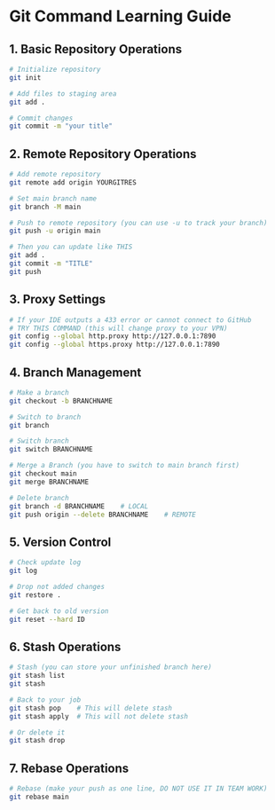 # Git Command Learning Guide

## 1. Basic Repository Operations
```bash
# Initialize repository
git init 

# Add files to staging area
git add .

# Commit changes
git commit -m "your title"
```

## 2. Remote Repository Operations
```bash
# Add remote repository
git remote add origin YOURGITRES

# Set main branch name
git branch -M main

# Push to remote repository (you can use -u to track your branch)
git push -u origin main

# Then you can update like THIS
git add .
git commit -m "TITLE"
git push
```

## 3. Proxy Settings
```bash
# If your IDE outputs a 433 error or cannot connect to GitHub
# TRY THIS COMMAND (this will change proxy to your VPN)
git config --global http.proxy http://127.0.0.1:7890
git config --global https.proxy http://127.0.0.1:7890
```

## 4. Branch Management
```bash
# Make a branch
git checkout -b BRANCHNAME

# Switch to branch
git branch

# Switch branch
git switch BRANCHNAME

# Merge a Branch (you have to switch to main branch first)
git checkout main
git merge BRANCHNAME

# Delete branch
git branch -d BRANCHNAME    # LOCAL
git push origin --delete BRANCHNAME    # REMOTE
```

## 5. Version Control
```bash
# Check update log
git log

# Drop not added changes
git restore .

# Get back to old version
git reset --hard ID
```

## 6. Stash Operations
```bash
# Stash (you can store your unfinished branch here)
git stash list 
git stash

# Back to your job
git stash pop    # This will delete stash
git stash apply  # This will not delete stash

# Or delete it
git stash drop
```

## 7. Rebase Operations
```bash
# Rebase (make your push as one line, DO NOT USE IT IN TEAM WORK)
git rebase main
```